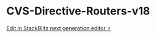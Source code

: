 # CVS-Directive-Routers-v18

[Edit in StackBlitz next generation editor ⚡️](https://stackblitz.com/~/github.com/prasad9797/CVS-Directive-Routers-v18)